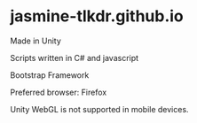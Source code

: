 # jasmine-tlkdr.github.io

Made in Unity

Scripts written in C# and javascript

Bootstrap Framework 

Preferred browser: Firefox

Unity WebGL is not supported in mobile devices.
